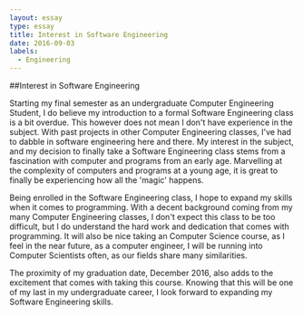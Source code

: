 ```yaml
---
layout: essay
type: essay
title: Interest in Software Engineering
date: 2016-09-03
labels:
  - Engineering
---
```


##Interest in Software Engineering

Starting my final semester as an undergraduate Computer Engineering Student, I do believe my introduction to a formal Software Engineering class is a bit overdue. This however does not mean I don't have experience in the subject. With past projects in other Computer Engineering classes, I've had to dabble in software engineering here and there. My interest in the subject, and my decision to finally take a Software Engineering class stems from a fascination with computer and programs from an early age. Marvelling at the complexity of computers and programs at a young age, it is great to finally be experiencing how all the 'magic' happens. 

Being enrolled in the Software Engineering class, I hope to expand my skills when it comes to programming. With a decent background coming from my many Computer Engineering classes, I don't expect this class to be too difficult, but I do understand the hard work and dedication that comes with programming. It will also be nice taking an Computer Science course, as I feel in the near future, as a computer engineer, I will be running into Computer Scientists often, as our fields share many similarities. 

The proximity of my graduation date, December 2016, also adds to the excitement that comes with taking this course. Knowing that this will be one of my last in my undergraduate career, I look forward to expanding my Software Engineering skills. 
